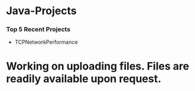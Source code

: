 # Java-Projects
### Top 5 Recent Projects
  - TCPNetworkPerformance

# Working on uploading files. Files are readily available upon request. 
